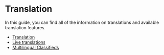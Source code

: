 # Translation
In this guide, you can find all of the information on translations and available translation features.

* [Translation](Translation-change-language-of-the-site.md)
* [Live translations](Translation-live-translation.md)
* [Multilingual Classifieds](Translations-how-have-amultilingual-classfied.md)
